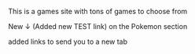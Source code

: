 This is a games site with tons of games to choose from


New ↓
(Added new TEST link) on the Pokemon section

added links to send you to a new tab


